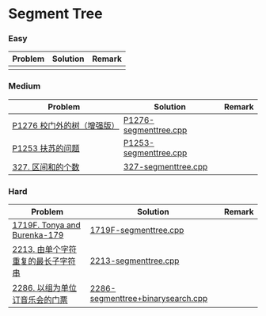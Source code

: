 # Segment Tree

### Easy

| Problem | Solution | Remark |
| ------- | -------- | ------ |
|   |  |        |



### Medium

| Problem                                                      | Solution                                                     | Remark |
| ------------------------------------------------------------ | ------------------------------------------------------------ | ------ |
| [P1276 校门外的树（增强版）](https://www.luogu.com.cn/problem/P1276)  | [P1276-segmenttree.cpp](https://github.com/chuzhumin98/PythonForMillions/blob/main/luogu/P1276-segmenttree.cpp)  |        |
| [P1253 扶苏的问题](https://www.luogu.com.cn/problem/P1253) | [P1253-segmenttree.cpp](https://github.com/chuzhumin98/PythonForMillions/blob/main/luogu/P1253-segmenttree.cpp) |  |
| [327. 区间和的个数](https://leetcode.cn/problems/count-of-range-sum/) | [327-segmenttree.cpp](https://github.com/chuzhumin98/PythonForMillions/blob/main/LeetCode/327-segmenttree.cpp) |  |



### Hard

| Problem | Solution | Remark |
| ------- | -------- | ------ |
| [1719F. Tonya and Burenka-179](https://codeforces.com/contest/1719/problem/F)  | [1719F-segmenttree.cpp](https://github.com/chuzhumin98/PythonForMillions/blob/main/Codeforces/1719/1719F-segmenttree.cpp) |        |
| [2213. 由单个字符重复的最长子字符串](https://leetcode.cn/problems/longest-substring-of-one-repeating-character/) | [2213-segmenttree.cpp](https://github.com/chuzhumin98/PythonForMillions/blob/main/LeetCode/2213-segmenttree.cpp) |  |
| [2286. 以组为单位订音乐会的门票](https://leetcode.cn/problems/booking-concert-tickets-in-groups/) | [2286-segmenttree+binarysearch.cpp](https://github.com/chuzhumin98/PythonForMillions/blob/main/LeetCode/2286-segmenttree%2Bbinarysearch.cpp) |  |